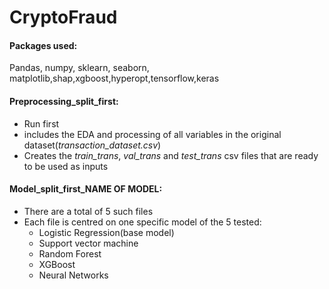 # CryptoFraud

#### Packages used:
Pandas, numpy, sklearn, seaborn, matplotlib,shap,xgboost,hyperopt,tensorflow,keras


#### Preprocessing_split_first: 
  - Run first
  - includes the EDA and processing of all variables in the original dataset(<em>transaction_dataset.csv</em>)
  - Creates the <em>train_trans</em>, <em>val_trans</em> and <em>test_trans</em> csv files that are ready to be used as inputs

#### Model_split_first_NAME OF MODEL:
  - There are a total of 5 such files
  - Each file is centred on one specific model of the 5 tested:
    - Logistic Regression(base model)
    - Support vector machine
    - Random Forest
    - XGBoost
    - Neural Networks
